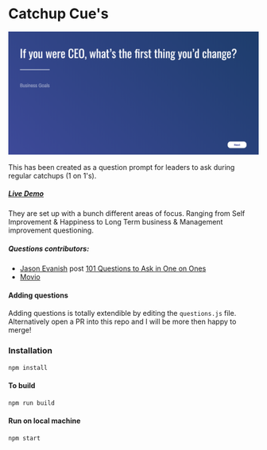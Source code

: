 # Catchup Cue's

![alt text](./assets/screenshot.png "Catchup Cues")

This has been created as a question prompt for leaders to ask during regular catchups (1 on 1's).

##### [Live Demo](https://lindsayjopson.github.io/catchup/)

They are set up with a bunch different areas of focus. Ranging from Self Improvement & Happiness to Long Term business & Management improvement questioning.

##### Questions contributors:
  * [Jason Evanish](https://twitter.com/evanish) post [101 Questions to Ask in One on Ones](https://jasonevanish.com/2014/05/29/101-questions-to-ask-in-1-on-1s/)
  * [Movio](http://www.movio.co)

#### Adding questions
Adding questions is totally extendible by editing the ```questions.js``` file.
Alternatively open a PR into this repo and I will be more then happy to merge!

### Installation
```
npm install
```

#### To build
```
npm run build
```

#### Run on local machine
```
npm start
```
